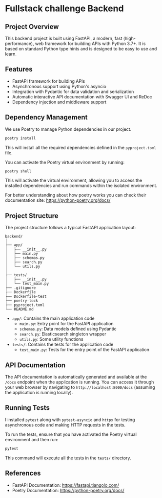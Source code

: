 # Fullstack challenge Backend

## Project Overview

This backend project is built using FastAPI, a modern, fast (high-performance), web framework for building APIs with Python 3.7+. It is based on standard Python type hints and is designed to be easy to use and learn.

## Features

- FastAPI framework for building APIs
- Asynchronous support using Python's asyncio
- Integration with Pydantic for data validation and serialization
- Automatic interactive API documentation with Swagger UI and ReDoc
- Dependency injection and middleware support

## Dependency Management

We use Poetry to manage Python dependencies in our project.

```bash
poetry install
```

This will install all the required dependencies defined in the `pyproject.toml` file.

You can activate the Poetry virtual environment by running:

```bash
poetry shell
```

This will activate the virtual environment, allowing you to access the installed dependencies and run commands within the isolated environment.

For better understanding about how poetry works you can check their documentation site: https://python-poetry.org/docs/


## Project Structure
The project structure follows a typical FastAPI application layout:

```
backend/
│
├── app/
│   ├── __init__.py
│   ├── main.py
│   ├── schemas.py
│   ├── search.py
│   └── utils.py
│
├── tests/
│   ├── __init__.py
│   └── test_main.py
├── .gitignore
├── Dockerfile
├── Dockerfile-test
├── poetry-lock
├── pyproject.toml
└── README.md
```

- `app/`: Contains the main application code
  - `main.py`: Entry point for the FastAPI application
  - `schemas.py`: Data models defined using Pydantic
  - `search.py`: Elasticsearch singleton wrapper
  - `utils.py`: Some utility functions
- `tests/`: Contains the tests for the application code
  - `test_main.py`: Tests for the entry point of the FastAPI application

## API Documentation

The API documentation is automatically generated and available at the `/docs` endpoint when the application is running. You can access it through your web browser by navigating to `http://localhost:8000/docs` (assuming the application is running locally).

## Running Tests
I installed `pytest` along with `pytest-asyncio` and `httpx` for testing asynchronous code and making HTTP requests in the tests.

To run the tests, ensure that you have activated the Poetry virtual environment and then run:

```bash
pytest
```

This command will execute all the tests in the `tests/` directory.


## References

- FastAPI Documentation: https://fastapi.tiangolo.com/
- Poetry Documentation: https://python-poetry.org/docs/

